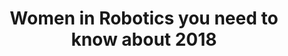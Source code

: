 ---
layout: default
title: Women in Robotics you need to know about 2018
image: /assets/images/news/ALD2018-Banner.png
link: https://robohub.org/25-women-in-robotics-you-need-to-know-about-2018/
---